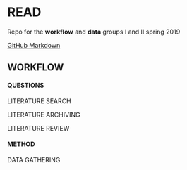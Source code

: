 # READ

Repo for the **workflow** and **data** groups I and II spring 2019

[GitHub Markdown](https://help.github.com/en/categories/writing-on-github)

## WORKFLOW

#### QUESTIONS

LITERATURE SEARCH

LITERATURE ARCHIVING

LITERATURE REVIEW

#### METHOD

DATA GATHERING
